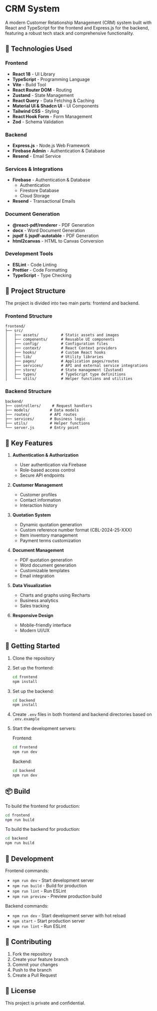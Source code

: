 # CRM System

A modern Customer Relationship Management (CRM) system built with React and TypeScript for the frontend and Express.js for the backend, featuring a robust tech stack and comprehensive functionality.

## 🚀 Technologies Used

### Frontend
- **React 18** - UI Library
- **TypeScript** - Programming Language
- **Vite** - Build Tool
- **React Router DOM** - Routing
- **Zustand** - State Management
- **React Query** - Data Fetching & Caching
- **Material UI & Shadcn UI** - UI Components
- **Tailwind CSS** - Styling
- **React Hook Form** - Form Management
- **Zod** - Schema Validation

### Backend
- **Express.js** - Node.js Web Framework
- **Firebase Admin** - Authentication & Database
- **Resend** - Email Service

### Services & Integrations
- **Firebase** - Authentication & Database
  - Authentication
  - Firestore Database
  - Cloud Storage
- **Resend** - Transactional Emails

### Document Generation
- **@react-pdf/renderer** - PDF Generation
- **docx** - Word Document Generation
- **jspdf** & **jspdf-autotable** - PDF Generation
- **html2canvas** - HTML to Canvas Conversion

### Development Tools
- **ESLint** - Code Linting
- **Prettier** - Code Formatting
- **TypeScript** - Type Checking

## 📁 Project Structure

The project is divided into two main parts: frontend and backend.

### Frontend Structure
```
frontend/
├── src/
│   ├── assets/          # Static assets and images
│   ├── components/      # Reusable UI components
│   ├── config/          # Configuration files
│   ├── context/         # React Context providers
│   ├── hooks/           # Custom React hooks
│   ├── lib/             # Utility libraries
│   ├── pages/           # Application pages/routes
│   ├── services/        # API and external service integrations
│   ├── store/           # State management (Zustand)
│   ├── types/           # TypeScript type definitions
│   └── utils/           # Helper functions and utilities
```

### Backend Structure
```
backend/
├── controllers/     # Request handlers
├── models/         # Data models
├── routes/         # API routes
├── services/       # Business logic
├── utils/          # Helper functions
└── server.js       # Entry point
```

## 🔑 Key Features

1. **Authentication & Authorization**
   - User authentication via Firebase
   - Role-based access control
   - Secure API endpoints

2. **Customer Management**
   - Customer profiles
   - Contact information
   - Interaction history

3. **Quotation System**
   - Dynamic quotation generation
   - Custom reference number format (CBL-2024-25-XXX)
   - Item inventory management
   - Payment terms customization

4. **Document Management**
   - PDF quotation generation
   - Word document generation
   - Customizable templates
   - Email integration

5. **Data Visualization**
   - Charts and graphs using Recharts
   - Business analytics
   - Sales tracking

6. **Responsive Design**
   - Mobile-friendly interface
   - Modern UI/UX

## 🚀 Getting Started

1. Clone the repository
2. Set up the frontend:
   ```bash
   cd frontend
   npm install
   ```
3. Set up the backend:
   ```bash
   cd backend
   npm install
   ```
4. Create `.env` files in both frontend and backend directories based on `.env.example`
5. Start the development servers:
   
   Frontend:
   ```bash
   cd frontend
   npm run dev
   ```
   
   Backend:
   ```bash
   cd backend
   npm run dev
   ```

## 📦 Build

To build the frontend for production:
```bash
cd frontend
npm run build
```

To build the backend for production:
```bash
cd backend
npm run build
```

## 🔧 Development

Frontend commands:
- `npm run dev` - Start development server
- `npm run build` - Build for production
- `npm run lint` - Run ESLint
- `npm run preview` - Preview production build

Backend commands:
- `npm run dev` - Start development server with hot reload
- `npm start` - Start production server
- `npm run lint` - Run ESLint

## 🤝 Contributing

1. Fork the repository
2. Create your feature branch
3. Commit your changes
4. Push to the branch
5. Create a Pull Request

## 📝 License

This project is private and confidential.
